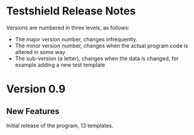 # Testshield Release Notes #

Versions are numbered in three levels, as follows:

  * The major version number, changes infrequently.
  * The minor version number, changes when the actual program code is altered in some way
  * The sub-version (a letter), changes when the data is changed, for example adding a new test template

# Version 0.9 #

## New Features ##

Initial release of the program, 13 templates.